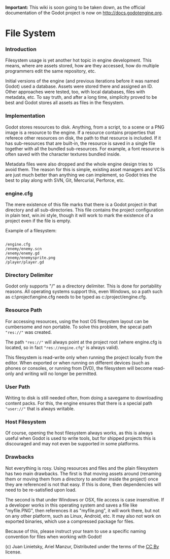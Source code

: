 **Important:** This wiki is soon going to be taken down, as the official documentation of the Godot project is now on http://docs.godotengine.org.

# File System

### Introduction

Filesystem usage is yet another hot topic in engine development. This means, where are assets stored, how are they accessed, how do multiple programmers edit the same repository, etc.

Initial versions of the engine (and previous iterations before it was named Godot) used a database. Assets were stored there and assigned an ID. Other approaches were tested, too, with local databases, files with metadata, etc. To say truth, and after a long time, simplicity proved to be best and Godot stores all assets as files in the flesystem. 

### Implementation

Godot stores resources to disk. Anything, from a script, to a scene or a PNG image is a resource to the engine. If a resource contains properties that referece other resources on disk, the path to that resource is included. If it has sub-resources that are built-in, the resource is saved in a single file together with all the bundled sub-resources. For example, a font resource is often saved with the character textures bundled inside.

Metadata files were also dropped and the whole engine design tries to avoid them. The reason for this is simple, existing asset managers and VCSs are just much better than anything we can implement, so Godot tries the best to play along with SVN, Git, Mercurial, Perforce, etc. 

### engine.cfg

The mere existence of this file marks that there is a Godot project in that directory and all sub-directories.
This file contains the project configuration in plain text, win.ini style, though it will work to mark the existence of a project even if the file is empty. 

Example of a filesystem:

```

/engine.cfg
/enemy/enemy.scn
/enemy/enemy.gd
/enemy/enemysprite.png
/player/player.gd

```

### Directory Delimiter

Godot only supports "/" as a directory delimiter. This is done for portability reasons. All operating systems support this, even Windows, so a path such as c:\project\engine.cfg  needs to be typed as c:/project/engine.cfg.


### Resource Path

For accessing resources, using the host OS filesystem layout can be cumbersome and non portable. To solve this problem, the specal path `"res://"` was created.

The path `"res://"` will always point at the project root (where engine.cfg is located, so in fact `"res://engine.cfg"` is always valid).

This filesystem is read-write only when running the project locally from the editor. When exported or when running on different devices (such as phones or consoles, or running from DVD), the filesystem will become read-only and writing will no longer be permitted.

### User Path

Writing to disk is still needed often, from doing a savegame to downloading content packs. For this, the engine ensures that there is a special path `"user://"` that is always writable.

### Host Filesystem

Of course, opening the host filesystem always works, as this is always useful when Godot is used to write tools, but for shipped projects this is discouraged and may not even be supported in some platforms.

### Drawbacks


Not everything is rosy. Using resources and files and the plain filesystem has two main drawbacks. The first is that moving assets around (renaming them or moving them from a directory to another inside the project) once they are referenced is not that easy. If this is done, then dependencies will need to be re-satisfied upon load. 

The second is that under Windows or OSX, file access is case insensitive. If a developer works in this operating system and saves a file like "myfile.PNG", then references it as "myfile.png", it will work there, but not on any other platform, such as Linux, Android, etc. It may also not work on exported binaries, which use a compressed package for files. 

Because of this, please instruct your team to use a specific naming convention for files when working with Godot!



(c) Juan Linietsky, Ariel Manzur, Distributed under the terms of the [CC By](https://creativecommons.org/licenses/by/3.0/legalcode) license.
